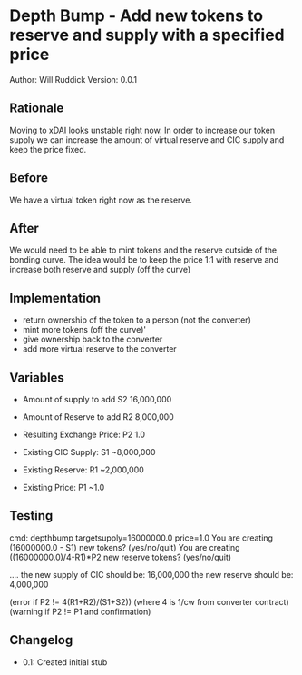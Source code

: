 # Depth Bump - Add new tokens to reserve and supply with a specified price

Author: Will Ruddick
Version: 0.0.1

## Rationale

Moving to xDAI looks unstable right now. In order to increase our token supply we can increase the amount of virtual reserve and CIC supply and keep the price fixed.

## Before

We have a virtual token right now as the reserve.

## After

We would need to be able to mint tokens and the reserve outside of the bonding curve.
The idea would be to keep the price 1:1 with reserve and increase both reserve and supply (off the curve)

## Implementation

* return ownership of the token to a person (not the converter)
* mint more tokens (off the curve)'
* give ownership back to the converter
* add more virtual reserve to the converter

## Variables

* Amount of supply to add S2 16,000,000
* Amount of Reserve to add R2 8,000,000
* Resulting Exchange Price: P2 1.0

* Existing CIC Supply: S1 ~8,000,000
* Existing Reserve: R1 ~2,000,000
* Existing Price: P1 ~1.0

## Testing


cmd: depthbump targetsupply=16000000.0 price=1.0
You are creating (16000000.0 - S1) new tokens? (yes/no/quit)
You are creating ((16000000.0)/4-R1)*P2 new reserve tokens? (yes/no/quit)

....
the new supply of CIC should be: 16,000,000
the new reserve should be: 4,000,000

(error if P2 != 4(R1+R2)/(S1+S2)) (where 4 is 1/cw from converter contract)
(warning if P2 != P1 and confirmation)


## Changelog

* 0.1: Created initial stub
